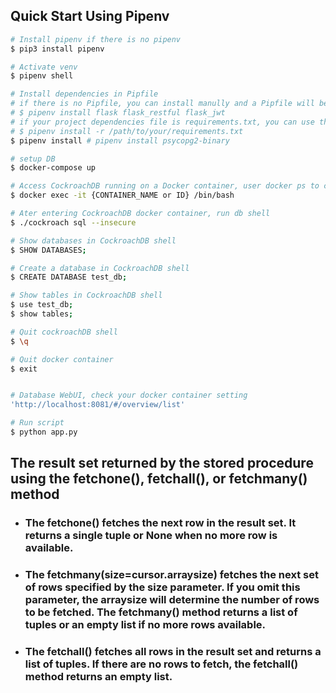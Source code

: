 
## Quick Start Using Pipenv

``` bash
# Install pipenv if there is no pipenv
$ pip3 install pipenv

# Activate venv
$ pipenv shell

# Install dependencies in Pipfile
# if there is no Pipfile, you can install manully and a Pipfile will be created and save all the dependence packages:
# $ pipenv install flask flask_restful flask_jwt
# if your project dependencies file is requirements.txt, you can use this :
# $ pipenv install -r /path/to/your/requirements.txt
$ pipenv install # pipenv install psycopg2-binary

# setup DB
$ docker-compose up

# Access CockroachDB running on a Docker container, user docker ps to check the name
$ docker exec -it {CONTAINER_NAME or ID} /bin/bash

# Ater entering CockroachDB docker container, run db shell
$ ./cockroach sql --insecure

# Show databases in CockroachDB shell
$ SHOW DATABASES;

# Create a database in CockroachDB shell
$ CREATE DATABASE test_db;

# Show tables in CockroachDB shell
$ use test_db;
$ show tables;

# Quit cockroachDB shell
$ \q

# Quit docker container
$ exit


# Database WebUI, check your docker container setting
'http://localhost:8081/#/overview/list'

# Run script 
$ python app.py


```

## The result set returned by the stored procedure using the  fetchone(),  fetchall(), or  fetchmany() method
- ### The fetchone() fetches the next row in the result set. It returns a single tuple or None when no more row is available.

- ### The fetchmany(size=cursor.arraysize) fetches the next set of rows specified by the size parameter. If you omit this parameter, the arraysize will determine the number of rows to be fetched. The  fetchmany() method returns a list of tuples or an empty list if no more rows available.

- ### The fetchall() fetches all rows in the result set and returns a list of tuples. If there are no rows to fetch, the  fetchall() method returns an empty list.